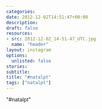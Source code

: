 ```yaml
---
categories:
date: 2012-12-02T14:51:47+00:00
description:
draft: false
resources:
- src: 2012-12-02_14-51-47_UTC.jpg
  name: "header"
layout: instagram
options:
  unlisted: false
stories:
subtitle:
title: "#natalpt"
tags: ["natalpt"]
---
```


"#natalpt"
